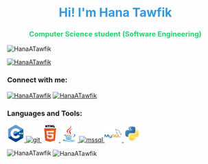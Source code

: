 <h1 align="center" style="color: #3498db;">Hi! I'm Hana Tawfik</h1>
<h3 align="center" style="color: #2ecc71;"> Computer Science student (Software Engineering)</h3>
<p align="left"> <img src="https://komarev.com/ghpvc/?username=HanaATawfik&label=Profile%20views&color=0e75b6&style=flat" alt="HanaATawfik" /> </p>
<p align="left"> <a href="https://github.com/ryo-ma/github-profile-trophy"><img src="https://github-profile-trophy.vercel.app/?username=HanaATawfik" alt="HanaATawfik" /></a> </p>
<h3 align="left">Connect with me:</h3>
<p align="left">
<a href="https://www.linkedin.com/in/hana-tawfik-08765924a/" target="blank"><img align="center" src="https://raw.githubusercontent.com/rahuldkjain/github-profile-readme-generator/master/src/images/icons/Social/linked-in-alt.svg" alt="HanaATawfik" height="30" width="40" /></a>
<a href="https://codeforces.com/profile/HanaBanana" target="blank"><img align="center" src="https://raw.githubusercontent.com/rahuldkjain/github-profile-readme-generator/master/src/images/icons/Social/codeforces.svg" alt="HanaATawfik" height="30" width="40" /></a>
</p>
<h3 align="left">Languages and Tools:</h3>
<p align="left"> <a href="https://www.w3schools.com/cpp/" target="_blank" rel="noreferrer"> <img src="https://raw.githubusercontent.com/devicons/devicon/master/icons/cplusplus/cplusplus-original.svg" alt="cplusplus" width="40" height="40"/> </a> 
<a href="https://git-scm.com/" target="_blank" rel="noreferrer"> <img src="https://www.vectorlogo.zone/logos/git-scm/git-scm-icon.svg" alt="git" width="40" height="40"/> </a> <a href="https://www.w3.org/html/" target="_blank" rel="noreferrer"> <img src="https://raw.githubusercontent.com/devicons/devicon/master/icons/html5/html5-original-wordmark.svg" alt="html5" width="40" height="40"/> </a>
  <a href="https://www.java.com" target="_blank" rel="noreferrer"> <img src="https://raw.githubusercontent.com/devicons/devicon/master/icons/java/java-original.svg" alt="java" width="40" height="40"/> </a> 
  <a href="https://www.microsoft.com/en-us/sql-server" target="_blank" rel="noreferrer"> <img src="https://www.svgrepo.com/show/303229/microsoft-sql-server-logo.svg" alt="mssql" width="40" height="40"/> </a> <a href="https://www.mysql.com/" target="_blank" rel="noreferrer"> <img src="https://raw.githubusercontent.com/devicons/devicon/master/icons/mysql/mysql-original-wordmark.svg" alt="mysql" width="40" height="40"/> </a> <a href="https://www.python.org" target="_blank" rel="noreferrer"> <img src="https://raw.githubusercontent.com/devicons/devicon/master/icons/python/python-original.svg" alt="python" width="40" height="40"/> </a>
 </p>
<p><img align="left" src="https://github-readme-stats.vercel.app/api/top-langs?username=HanaATawfik&show_icons=true&locale=en&layout=compact" alt="HanaATawfik" /></p>
<p>&nbsp;<img align="center" src="https://github-readme-stats.vercel.app/api?username=HanaATawfik&show_icons=true&locale=en" alt="HanaATawfik" /></p>


